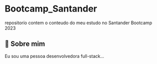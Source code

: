 # Bootcamp_Santander
repositorío contem o conteudo do meu estudo no Santander Bootcamp 2023
## 🚀 Sobre mim
Eu sou uma pessoa desenvolvedora full-stack...
